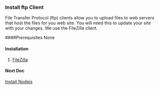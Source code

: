 ### Install ftp Client
File Transfer Protocol (ftp) clients allow you to upload files to web servers that 
host the files for you web site. 
You will need this to update your site with your changes. 
We use the FileZilla client.

####Prerequisites
None

#### Installation
1. [FileZilla](https://filezilla-project.org/)

#### Next Doc
[Install Nodejs](https://github.com/OpenPhysProject/OpenPhys/blob/master/docs/newDeveloperDocs/04_Install_Nodejs.md)
